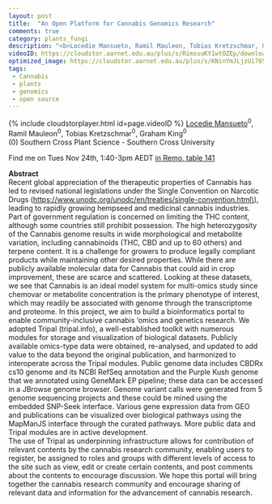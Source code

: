 ```yaml
---
layout: post
title:  "An Open Platform for Cannabis Genomics Research"
comments: true
category: plants_fungi
description: "<b>Locedie Mansueto, Ramil Mauleon, Tobias Kretzschmar, Graham King</b><br/>Recent global appreciation of the therapeutic prop..."
videoID: https://cloudstor.aarnet.edu.au/plus/s/RimssuKY1wtOZEp/download
optimized_image: https://cloudstor.aarnet.edu.au/plus/s/KNinYmJLjzUi765/download
tags:
 - Cannabis
 - plants
 - genomics
 - open source
---
```

{% include cloudstorplayer.html id=page.videoID %}
<u>Locedie Mansueto</u><sup>0</sup>, Ramil Mauleon<sup>0</sup>, Tobias Kretzschmar<sup>0</sup>, Graham King<sup>0</sup><br/>
\(0\) Southern Cross Plant Science - Southern Cross University

Find me on Tues Nov 24th, 1:40-3pm AEDT [in Remo, table 141](https://live.remo.co/e/abacbs2020-day-1/register)

<b>Abstract</b><br/>
Recent global appreciation of the therapeutic properties of Cannabis has led to revised national legislations under the Single Convention on Narcotic Drugs \(https://www.unodc.org/unodc/en/treaties/single-convention.html\), leading to rapidly growing hempseed and medicinal cannabis industries. Part of government regulation is concerned on limiting the THC content, although some countries still prohibit possession. The high heterozygosity of the Cannabis genome results in wide morphological and metabolite variation, including cannabinoids \(THC, CBD and up to 60 others\) and terpene content. It is a challenge for growers to produce legally compliant products while maintaining other desired properties. While there are publicly available molecular data for Cannabis that could aid in crop improvement, these are scarce and scattered. Looking at these datasets, we see that Cannabis is an ideal model system for multi-omics study since chemovar or metabolite concentration is the primary phenotype of interest, which may readily be associated with genome through the transcriptome and proteome. In this project, we aim to build a bioinformatics portal to enable community-inclusive cannabis ‘omics and genetics research. We adopted Tripal \(tripal.info\), a well-established toolkit with numerous modules for storage and visualization of biological datasets. Publicly available omics-type data were obtained, re-analysed, and updated to add value to the data beyond the original publication, and harmonized to interoperate across the Tripal modules. Public genome data includes CBDRx cs10 genome and its NCBI RefSeq annotation and the Purple Kush genome that we annotated using GeneMark EP pipeline; these data can be accessed in a JBrowse genome browser. Genome variant calls were generated from 5 genome sequencing projects and these could be mined using the embedded SNP-Seek interface. Various gene expression data from GEO and publications can be visualized over biological pathways using the MapManJS interface through the curated pathways. More public data and Tripal modules are in active development.<br/>The use of Tripal as underpinning infrastructure allows for contribution of relevant contents by the cannabis research community, enabling users to register, be assigned to roles and groups with different levels of access to the site such as view, edit or create certain contents, and post comments about the contents to encourage discussion. We hope this portal will bring together the cannabis research community and encourage sharing of relevant data and information for the advancement of cannabis research.
